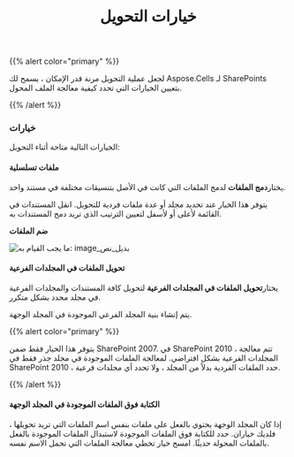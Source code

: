 ﻿---
title: خيارات التحويل
type: docs
weight: 30
url: /ar/sharepoint/conversion-options/
---
{{% alert color="primary" %}} 

لجعل عملية التحويل مرنة قدر الإمكان ، يسمح لك Aspose.Cells لـ SharePoints بتعيين الخيارات التي تحدد كيفية معالجة الملف المحول.

{{% /alert %}} 
### **خيارات**
الخيارات التالية متاحة أثناء التحويل:
#### **ملفات تسلسلية**
 يختار**دمج الملفات** لدمج الملفات التي كانت في الأصل بتنسيقات مختلفة في مستند واحد.

يتوفر هذا الخيار عند تحديد مجلد أو عدة ملفات فردية للتحويل. انقل المستندات في القائمة لأعلى أو لأسفل لتعيين الترتيب الذي تريد دمج المستندات به.

**ضم الملفات** 

![ما يجب القيام به: image_بديل_نص](conversion-options_1.png)



#### **تحويل الملفات في المجلدات الفرعية**
 يختار**تحويل الملفات في المجلدات الفرعية** لتحويل كافة المستندات والمجلدات الفرعية في مجلد محدد بشكل متكرر.

يتم إنشاء بنية المجلد الفرعي الموجودة في المجلد الوجهة.

{{% alert color="primary" %}} 

يتوفر هذا الخيار فقط ضمن SharePoint 2007. في SharePoint 2010 ، تتم معالجة المجلدات الفرعية بشكل افتراضي. لمعالجة الملفات الموجودة في مجلد جذر فقط في SharePoint 2010 ، حدد الملفات الفردية بدلاً من المجلد ، ولا تحدد أي مجلدات فرعية.

{{% /alert %}} 
#### **الكتابة فوق الملفات الموجودة في المجلد الوجهة**
إذا كان المجلد الوجهة يحتوي بالفعل على ملفات بنفس اسم الملفات التي تريد تحويلها ، فلديك خياران. حدد للكتابة فوق الملفات الموجودة لاستبدال الملفات الموجودة بالفعل بالملفات المحولة حديثًا. امسح خيار تخطي معالجة الملفات التي تحمل الاسم نفسه.
